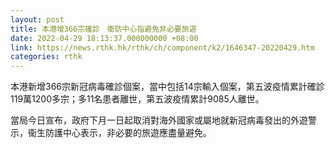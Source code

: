```yaml
---
layout: post
title: 本港增366宗確診　衞防中心指避免非必要旅遊
date: 2022-04-29 18:13:37.000000000 +08:00
link: https://news.rthk.hk/rthk/ch/component/k2/1646347-20220429.htm
categories: rthk
---
```


本港新增366宗新冠病毒確診個案，當中包括14宗輸入個案，第五波疫情累計確診119萬1200多宗；多11名患者離世，第五波疫情累計9085人離世。

當局今日宣布，政府下月一日起取消對海外國家或屬地就新冠病毒發出的外遊警示，衞生防護中心表示，非必要的旅遊應盡量避免。
